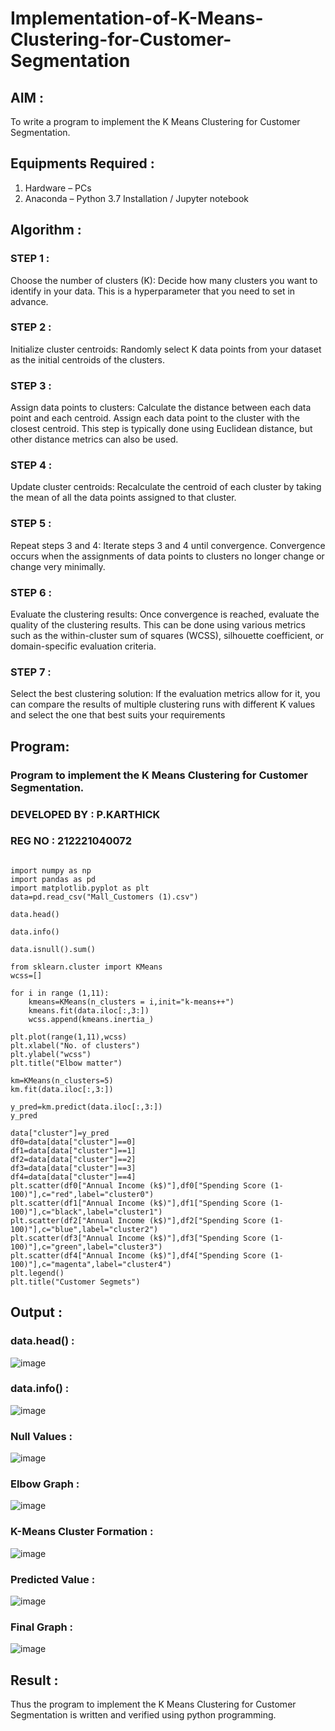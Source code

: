 # Implementation-of-K-Means-Clustering-for-Customer-Segmentation

## AIM :

To write a program to implement the K Means Clustering for Customer Segmentation.

## Equipments Required :

1. Hardware – PCs
2. Anaconda – Python 3.7 Installation / Jupyter notebook

## Algorithm :

### STEP 1 :

Choose the number of clusters (K): Decide how many clusters you want to identify in your data. This is a hyperparameter that you need to set in advance.

### STEP 2 :

Initialize cluster centroids: Randomly select K data points from your dataset as the initial centroids of the clusters.

### STEP 3 :

Assign data points to clusters: Calculate the distance between each data point and each centroid. Assign each data point to the cluster with the closest centroid. This step is typically done using Euclidean distance, but other distance metrics can also be used.

### STEP 4 :

Update cluster centroids: Recalculate the centroid of each cluster by taking the mean of all the data points assigned to that cluster.

### STEP 5 :

Repeat steps 3 and 4: Iterate steps 3 and 4 until convergence. Convergence occurs when the assignments of data points to clusters no longer change or change very minimally.

### STEP 6 :

Evaluate the clustering results: Once convergence is reached, evaluate the quality of the clustering results. This can be done using various metrics such as the within-cluster sum of squares (WCSS), silhouette coefficient, or domain-specific evaluation criteria.

### STEP 7 :

Select the best clustering solution: If the evaluation metrics allow for it, you can compare the results of multiple clustering runs with different K values and select the one that best suits your requirements




## Program:

### Program to implement the K Means Clustering for Customer Segmentation.
### DEVELOPED BY : P.KARTHICK
### REG NO : 212221040072

```

import numpy as np
import pandas as pd
import matplotlib.pyplot as plt
data=pd.read_csv("Mall_Customers (1).csv")

data.head()

data.info()

data.isnull().sum()

from sklearn.cluster import KMeans
wcss=[]

for i in range (1,11):
    kmeans=KMeans(n_clusters = i,init="k-means++")
    kmeans.fit(data.iloc[:,3:])
    wcss.append(kmeans.inertia_)

plt.plot(range(1,11),wcss)
plt.xlabel("No. of clusters")
plt.ylabel("wcss")
plt.title("Elbow matter")

km=KMeans(n_clusters=5)
km.fit(data.iloc[:,3:])

y_pred=km.predict(data.iloc[:,3:])
y_pred

data["cluster"]=y_pred
df0=data[data["cluster"]==0]
df1=data[data["cluster"]==1]
df2=data[data["cluster"]==2]
df3=data[data["cluster"]==3]
df4=data[data["cluster"]==4]
plt.scatter(df0["Annual Income (k$)"],df0["Spending Score (1-100)"],c="red",label="cluster0")
plt.scatter(df1["Annual Income (k$)"],df1["Spending Score (1-100)"],c="black",label="cluster1")
plt.scatter(df2["Annual Income (k$)"],df2["Spending Score (1-100)"],c="blue",label="cluster2")
plt.scatter(df3["Annual Income (k$)"],df3["Spending Score (1-100)"],c="green",label="cluster3")
plt.scatter(df4["Annual Income (k$)"],df4["Spending Score (1-100)"],c="magenta",label="cluster4")
plt.legend()
plt.title("Customer Segmets")
```

## Output :

### data.head() :

![image](https://github.com/Abrinnisha6/Implementation-of-K-Means-Clustering-for-Customer-Segmentation/assets/118889454/bae75e26-4d77-42d2-8c96-821e1c12526f)

### data.info() :

![image](https://github.com/Abrinnisha6/Implementation-of-K-Means-Clustering-for-Customer-Segmentation/assets/118889454/27f98e60-678b-4c6b-91e8-af987144f8aa)


### Null Values :

![image](https://github.com/Abrinnisha6/Implementation-of-K-Means-Clustering-for-Customer-Segmentation/assets/118889454/eab8a0ef-7ccc-4c14-9762-108c6069d45e)

### Elbow Graph :

![image](https://github.com/Abrinnisha6/Implementation-of-K-Means-Clustering-for-Customer-Segmentation/assets/118889454/034a80f5-5ade-49f2-bdd0-7b32ae1aba22)


### K-Means Cluster Formation :

![image](https://github.com/Abrinnisha6/Implementation-of-K-Means-Clustering-for-Customer-Segmentation/assets/118889454/dba43779-8573-403a-8f29-40155432d81f)

 
### Predicted Value :

![image](https://github.com/Abrinnisha6/Implementation-of-K-Means-Clustering-for-Customer-Segmentation/assets/118889454/d5091df5-086c-441f-9b6c-89992c8d8a64)

### Final Graph :

![image](https://github.com/Abrinnisha6/Implementation-of-K-Means-Clustering-for-Customer-Segmentation/assets/118889454/82be4a8d-d8d6-4c0e-a4fe-86336dd60ffd)


## Result :

Thus the program to implement the K Means Clustering for Customer Segmentation is written and verified using python programming.
